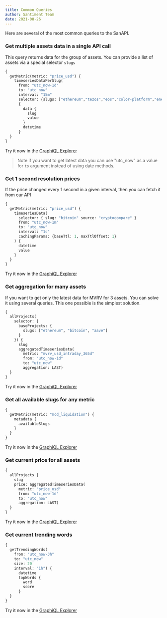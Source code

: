 ```yaml
---
title: Common Queries
author: Santiment Team
date: 2021-08-26
---
```


Here are several of the most common queries to the SanAPI. 

### Get multiple assets data in a single API call

This query returns data for the group of assets. You can provide a list of
assets via a special selector ```slugs```

```graphql
{ 
  getMetric(metric: "price_usd") {
    timeseriesDataPerSlug(
      from: "utc_now-1d"
      to: "utc_now"
      interval: "15m"
      selector: {slugs: ["ethereum","tezos","eos","color-platform","enecuum","slink"]})
      {
        data {
          slug
          value
        }
        datetime
      }
  }
}
```
Try it now in the [GraphiQL Explorer](https://api.santiment.net/graphiql?variables=%7B%7D&query=%7B%20getMetric(metric%3A%20%22price_usd%22)%20%7B%0A%20%20%20%20timeseriesDataPerSlug(%0A%20%20%20%20%20%20from%3A%20%22utc_now-1d%22%0A%20%20%20%20%20%20to%3A%22utc_now%22%0A%09%09%09interval%3A%20%2215m%22%0A%20%20%20%20%20%20selector%3A%20%7Bslugs%3A%20%5B%22ethereum%22%2C%22tezos%22%2C%22eos%22%2C%22color-platform%22%2C%22enecuum%22%2C%22slink%22%5D%7D)%0A%20%20%20%20%20%20%7B%0A%20%20%20%20%20%20%20%20data%20%7B%0A%20%20%20%20%20%20%20%20%20%20slug%0A%20%20%20%20%20%20%20%20%20%20value%0A%20%20%20%20%20%20%20%20%7D%0A%20%20%20%20%20%20%20%20datetime%0A%20%20%20%20%20%20%7D%0A%7D%0A%7D)

> Note if you want to get latest data you can use "utc_now"
> as a value for ```to``` argument instead of using date methods.

### Get 1 second resolution prices

If the price changed every 1 second in a given interval, then you can fetch it from our API

```graphql
{
  getMetric(metric: "price_usd") {
    timeseriesData(
      selector: { slug: "bitcoin" source: "cryptocompare" }
      from: "utc_now-1m"
      to: "utc_now"
      interval: "1s"
      cachingParams: {baseTtl: 1, maxTtlOffset: 1}
    ) {
      datetime
      value
    }
  }
}
```
Try it now in the [GraphiQL Explorer](https://api.santiment.net/graphiql?query=%7B%0A%20%20getMetric(metric%3A%20%22price_usd%22)%20%7B%0A%20%20%20%20timeseriesData(%0A%20%20%20%20%20%20selector%3A%20%7B%20slug%3A%20%22bitcoin%22%20source%3A%20%22cryptocompare%22%20%7D%0A%20%20%20%20%20%20from%3A%20%22utc_now-1m%22%0A%20%20%20%20%20%20to%3A%20%22utc_now%22%0A%20%20%20%20%20%20interval%3A%20%221s%22%0A%20%20%20%20%20%20cachingParams%3A%20%7BbaseTtl%3A%201%2C%20maxTtlOffset%3A%201%7D%0A%20%20%20%20)%20%7B%0A%20%20%20%20%20%20datetime%0A%20%20%20%20%20%20value%0A%20%20%20%20%7D%0A%20%20%7D%0A%7D)

### Get aggregation for many assets

If you want to get only the latest data for MVRV for 3 assets. You can solve it using several queries.
This one possible is the simplest solution.

```graphql
{
  allProjects(
    selector: {
      baseProjects: {
        slugs: ["ethereum", "bitcoin", "aave"]
      }
    }) {
      slug
      aggregatedTimeseriesData(
        metric: "mvrv_usd_intraday_365d"
        from: "utc_now-1d"
        to: "utc_now"
        aggregation: LAST)
  }
}
```
Try it now in the [GraphiQL Explorer](https://api.santiment.net/graphiql?variables=%7B%7D&query=%7B%0A%20%20allProjects(selector%3A%20%7BbaseProjects%3A%20%7Bslugs%3A%20%5B%22ethereum%22%2C%20%22bitcoin%22%2C%20%22aave%22%5D%7D%7D)%20%7B%0A%20%20%20%20slug%0A%20%20%20%20aggregatedTimeseriesData(metric%3A%20%22mvrv_usd_intraday_365d%22%2C%20from%3A%20%22utc_now-1d%22%2C%20to%3A%20%22utc_now%22%2C%20aggregation%3A%20LAST)%0A%0A%20%20%7D%0A%7D%0A)

### Get all available slugs for any metric 

```graphql
{
  getMetric(metric: "mcd_liquidation") {
    metadata {
      availableSlugs
    }
  }
}
```
Try it now in the [GraphiQL Explorer](https://api.santiment.net/graphiql?variables=%7B%7D&query=%7B%0A%20%20getMetric(metric%3A%20%22mcd_liquidation%22)%20%7B%0A%20%20%20%20metadata%20%7B%0A%20%20%20%20%20%20availableSlugs%0A%20%20%20%20%7D%0A%20%20%7D%0A%7D%0A)

### Get current price for all assets

```graphql
{
  allProjects {
    slug
    price: aggregatedTimeseriesData(
      metric: "price_usd"
      from: "utc_now-1d"
      to: "utc_now"
      aggregation: LAST)
  }
}
```
Try it now in the [GraphiQL Explorer](https://api.santiment.net/graphiql?query=%7B%0A%20%20allProjects%20%7B%0A%20%20%20%20slug%0A%20%20%20%20price%3A%20aggregatedTimeseriesData(%0A%20%20%20%20%20%20metric%3A%20%22price_usd%22%0A%20%20%20%20%20%20from%3A%20%22utc_now-1d%22%0A%20%20%20%20%20%20to%3A%20%22utc_now%22%0A%20%20%20%20%20%20aggregation%3A%20LAST)%0A%20%20%7D%0A%7D%0A)

### Get current trending words

```graphql
{
  getTrendingWords(
    from: "utc_now-3h"
    to: "utc_now"
    size: 20
    interval: "1h") {
      datetime
      topWords {
        word
        score
      }
  }
}
```
Try it now in the [GraphiQL Explorer](https://api.santiment.net/graphiql?query=%7B%0A%20%20getTrendingWords(from%3A%20%22utc_now-3h%22%2C%20to%3A%20%22utc_now%22%2C%20size%3A%2020%2C%20interval%3A%20%221h%22)%20%7B%0A%20%20%20%20datetime%0A%20%20%20%20topWords%20%7B%0A%20%20%20%20%20%20word%0A%20%20%20%20%20%20score%0A%20%20%20%20%7D%0A%20%20%7D%0A%7D%0A)
